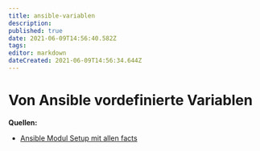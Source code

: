 ```yaml
---
title: ansible-variablen
description: 
published: true
date: 2021-06-09T14:56:40.582Z
tags: 
editor: markdown
dateCreated: 2021-06-09T14:56:34.644Z
---
```


# Von Ansible vordefinierte Variablen

**Quellen:**

* [Ansible Modul Setup mit allen facts](http://docs.ansible.com/ansible/setup_module.html)
